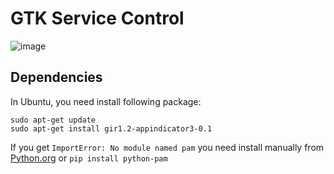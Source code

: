 # GTK Service Control

![image](https://cloud.githubusercontent.com/assets/1845813/14913730/e9ecf968-0e26-11e6-99e1-842872c73a4c.png)

## Dependencies

In Ubuntu, you need install following package:
```
sudo apt-get update
sudo apt-get install gir1.2-appindicator3-0.1
```

If you get `ImportError: No module named pam` you need install 
manually from [Python.org](https://pypi.python.org/pypi/python-pam) or
`pip install python-pam`

